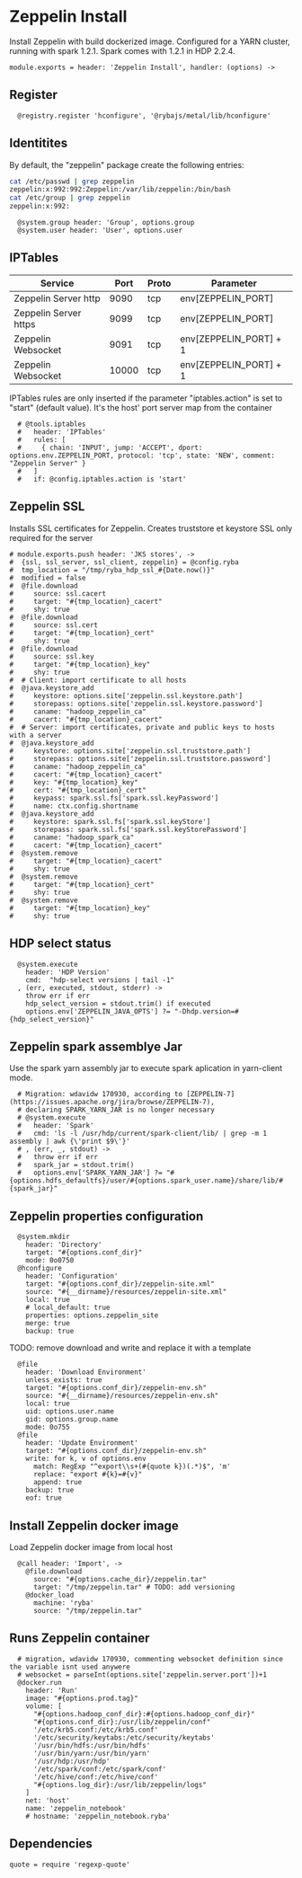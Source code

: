 
# Zeppelin Install

Install Zeppelin with build dockerized image.
Configured for a YARN  cluster, running with spark 1.2.1.
Spark comes with 1.2.1 in HDP 2.2.4.

    module.exports = header: 'Zeppelin Install', handler: (options) ->

## Register

      @registry.register 'hconfigure', '@rybajs/metal/lib/hconfigure'

## Identitites

By default, the "zeppelin" package create the following
entries:

```bash
cat /etc/passwd | grep zeppelin
zeppelin:x:992:992:Zeppelin:/var/lib/zeppelin:/bin/bash
cat /etc/group | grep zeppelin
zeppelin:x:992:
```

      @system.group header: 'Group', options.group
      @system.user header: 'User', options.user

## IPTables

| Service                 | Port  | Proto | Parameter                |
|-------------------------|-------|-------|--------------------------|
| Zeppelin Server http    | 9090  | tcp   | env[ZEPPELIN_PORT]       |
| Zeppelin Server https   | 9099  | tcp   | env[ZEPPELIN_PORT]       |
| Zeppelin Websocket      | 9091  | tcp   | env[ZEPPELIN_PORT] +  1  |
| Zeppelin Websocket      | 10000 | tcp   | env[ZEPPELIN_PORT] +  1  |

IPTables rules are only inserted if the parameter "iptables.action" is set to
"start" (default value).
It's the  host' port server map from the container

      # @tools.iptables
      #   header: 'IPTables'
      #   rules: [
      #     { chain: 'INPUT', jump: 'ACCEPT', dport: options.env.ZEPPELIN_PORT, protocol: 'tcp', state: 'NEW', comment: "Zeppelin Server" }
      #   ]
      #   if: @config.iptables.action is 'start'

## Zeppelin SSL

Installs SSL certificates for Zeppelin. Creates truststore et keystore
SSL only required for the server

    # module.exports.push header: 'JKS stores', ->
    #  {ssl, ssl_server, ssl_client, zeppelin} = @config.ryba
    #  tmp_location = "/tmp/ryba_hdp_ssl_#{Date.now()}"
    #  modified = false
    #  @file.download
    #     source: ssl.cacert
    #     target: "#{tmp_location}_cacert"
    #     shy: true
    #  @file.download
    #     source: ssl.cert
    #     target: "#{tmp_location}_cert"
    #     shy: true
    #  @file.download
    #     source: ssl.key
    #     target: "#{tmp_location}_key"
    #     shy: true
    #  # Client: import certificate to all hosts
    #  @java.keystore_add
    #     keystore: options.site['zeppelin.ssl.keystore.path']
    #     storepass: options.site['zeppelin.ssl.keystore.password']
    #     caname: "hadoop_zeppelin_ca"
    #     cacert: "#{tmp_location}_cacert"
    #  # Server: import certificates, private and public keys to hosts with a server
    #  @java.keystore_add
    #     keystore: options.site['zeppelin.ssl.truststore.path']
    #     storepass: options.site['zeppelin.ssl.truststore.password']
    #     caname: "hadoop_zeppelin_ca"
    #     cacert: "#{tmp_location}_cacert"
    #     key: "#{tmp_location}_key"
    #     cert: "#{tmp_location}_cert"
    #     keypass: spark.ssl.fs['spark.ssl.keyPassword']
    #     name: ctx.config.shortname
    #  @java.keystore_add
    #     keystore: spark.ssl.fs['spark.ssl.keyStore']
    #     storepass: spark.ssl.fs['spark.ssl.keyStorePassword']
    #     caname: "hadoop_spark_ca"
    #     cacert: "#{tmp_location}_cacert"
    #  @system.remove
    #     target: "#{tmp_location}_cacert"
    #     shy: true
    #  @system.remove
    #     target: "#{tmp_location}_cert"
    #     shy: true
    #  @system.remove
    #     target: "#{tmp_location}_key"
    #     shy: true

## HDP select status

      @system.execute
        header: 'HDP Version'
        cmd:  "hdp-select versions | tail -1"
      , (err, executed, stdout, stderr) ->
        throw err if err
        hdp_select_version = stdout.trim() if executed
        options.env['ZEPPELIN_JAVA_OPTS'] ?= "-Dhdp.version=#{hdp_select_version}"

## Zeppelin spark assemblye Jar

Use the spark yarn assembly jar to execute spark aplication in yarn-client mode.

      # Migration: wdavidw 170930, according to [ZEPPELIN-7](https://issues.apache.org/jira/browse/ZEPPELIN-7), 
      # declaring SPARK_YARN_JAR is no longer necessary
      # @system.execute
      #   header: 'Spark'
      #   cmd: 'ls -l /usr/hdp/current/spark-client/lib/ | grep -m 1 assembly | awk {\'print $9\'}'
      # , (err, _, stdout) ->
      #   throw err if err
      #   spark_jar = stdout.trim()
      #   options.env['SPARK_YARN_JAR'] ?= "#{options.hdfs_defaultfs}/user/#{options.spark_user.name}/share/lib/#{spark_jar}"

## Zeppelin properties configuration

      @system.mkdir
        header: 'Directory'
        target: "#{options.conf_dir}"
        mode: 0o0750
      @hconfigure
        header: 'Configuration'
        target: "#{options.conf_dir}/zeppelin-site.xml"
        source: "#{__dirname}/resources/zeppelin-site.xml"
        local: true
        # local_default: true
        properties: options.zeppelin_site
        merge: true
        backup: true

TODO: remove download and write and replace it with a template

      @file
        header: 'Download Environment'
        unless_exists: true
        target: "#{options.conf_dir}/zeppelin-env.sh"
        source: "#{__dirname}/resources/zeppelin-env.sh"
        local: true
        uid: options.user.name
        gid: options.group.name
        mode: 0o755
      @file
        header: 'Update Environment'
        target: "#{options.conf_dir}/zeppelin-env.sh"
        write: for k, v of options.env
          match: RegExp "^export\\s+(#{quote k})(.*)$", 'm'
          replace: "export #{k}=#{v}"
          append: true
        backup: true
        eof: true

## Install Zeppelin docker image

Load Zeppelin docker image from local host

      @call header: 'Import', ->
        @file.download
          source: "#{options.cache_dir}/zeppelin.tar"
          target: "/tmp/zeppelin.tar" # TODO: add versioning
        @docker_load
          machine: 'ryba'
          source: "/tmp/zeppelin.tar"

## Runs Zeppelin container 

      # migration, wdavidw 170930, commenting websocket definition since the variable isnt used anywere
      # websocket = parseInt(options.site['zeppelin.server.port'])+1
      @docker.run
        header: 'Run'
        image: "#{options.prod.tag}"
        volume: [
          "#{options.hadoop_conf_dir}:#{options.hadoop_conf_dir}"
          "#{options.conf_dir}:/usr/lib/zeppelin/conf"
          '/etc/krb5.conf:/etc/krb5.conf'
          '/etc/security/keytabs:/etc/security/keytabs'
          '/usr/bin/hdfs:/usr/bin/hdfs'
          '/usr/bin/yarn:/usr/bin/yarn'
          '/usr/hdp:/usr/hdp'
          '/etc/spark/conf:/etc/spark/conf'
          '/etc/hive/conf:/etc/hive/conf'
          "#{options.log_dir}:/usr/lib/zeppelin/logs"
        ]
        net: 'host'
        name: 'zeppelin_notebook'
        # hostname: 'zeppelin_notebook.ryba'

## Dependencies

    quote = require 'regexp-quote'
